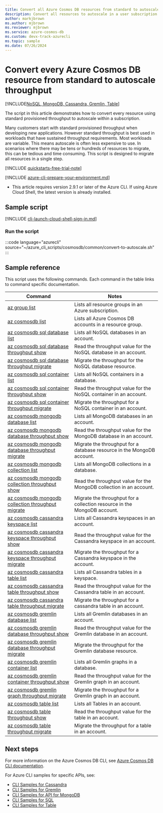 ```yaml
---
title: Convert all Azure Cosmos DB resources from standard to autoscale throughput
description: Convert all resources to autoscale in a user subscription
author: markjbrown
ms.author: mjbrown
ms.reviewer: mjbrown
ms.service: azure-cosmos-db
ms.custom: devx-track-azurecli
ms.topic: sample
ms.date: 07/26/2024
---
```


# Convert every Azure Cosmos DB resource from standard to autoscale throughput

[!INCLUDE[NoSQL, MongoDB, Cassandra, Gremlin, Table](../../../includes/appliesto-nosql-mongodb-cassandra-gremlin-table.md)]

The script in this article demonstrates how to convert every resource using standard provisioned throughput to autoscale within a subscription.

Many customers start with standard provisioned throughput when developing new applications. However standard throughput is best used in workloads that have sustained throughput requirements. Most workloads are variable. This means autoscale is often less expensive to use. In scenarios where there may be tens or hundreds of resources to migrate, this can be tedious and time consuming. This script is designed to migrate all resources in a single step. 


[!INCLUDE [quickstarts-free-trial-note](~/reusable-content/ce-skilling/azure/includes/quickstarts-free-trial-note.md)]

[!INCLUDE [azure-cli-prepare-your-environment.md](~/reusable-content/azure-cli/azure-cli-prepare-your-environment.md)]

- This article requires version 2.9.1 or later of the Azure CLI. If using Azure Cloud Shell, the latest version is already installed.

## Sample script

[!INCLUDE [cli-launch-cloud-shell-sign-in.md](~/reusable-content/ce-skilling/azure/includes/cli-launch-cloud-shell-sign-in.md)]

### Run the script

:::code language="azurecli" source="~/azure_cli_scripts/cosmosdb/common/convert-to-autoscale.sh" :::

## Sample reference

This script uses the following commands. Each command in the table links to command specific documentation.

| Command | Notes |
|---|---|
| [az group list](/cli/azure/group#az-group-list) | Lists all resource groups in an Azure subscription. |
| [az cosmosdb list](/cli/azure/cosmosdb#az-cosmosdb-list) | Lists all Azure Cosmos DB accounts in a resource group. |
| [az cosmosdb sql database list](/cli/azure/cosmosdb#az-cosmosdb-sql-database-list) | Lists all NoSQL databases in an account. |
| [az cosmosdb sql database throughput show](/cli/azure/cosmosdb#az-cosmosdb-sql-database-throughput-show) | Read the throughput value for the NoSQL database in an account. |
| [az cosmosdb sql database throughput migrate](/cli/azure/cosmosdb#az-cosmosdb-sql-database-throughput-migrate) | Migrate the throughput for the NoSQL database resource. |
| [az cosmosdb sql container list](/cli/azure/cosmosdb#az-cosmosdb-sql-container-list) | Lists all NoSQL containers in a database. |
| [az cosmosdb sql container throughput show](/cli/azure/cosmosdb#az-cosmosdb-sql-container-throughput-show) | Read the throughput value for the NoSQL container in an account. |
| [az cosmosdb sql container throughput migrate](/cli/azure/cosmosdb#az-cosmosdb-sql-container-throughput-migrate) | Migrate the throughput for a NoSQL container in an account. |
| [az cosmosdb mongodb database list](/cli/azure/cosmosdb#az-cosmosdb-mongodb-database-list) | Lists all MongoDB databases in an account. |
| [az cosmosdb mongodb database throughput show](/cli/azure/cosmosdb#az-cosmosdb-mongodb-database-throughput-show) | Read the throughput value for the MongoDB database in an account. |
| [az cosmosdb mongodb database throughput migrate](/cli/azure/cosmosdb#az-cosmosdb-mongodb-database-throughput-migrate) | Migrate the throughput for a database resource in the MongoDB account. |
| [az cosmosdb mongodb collection list](/cli/azure/cosmosdb#az-cosmosdb-mongodb-collection-list) | Lists all MongoDB collections in a database. |
| [az cosmosdb mongodb collection throughput show](/cli/azure/cosmosdb#az-cosmosdb-mongodb-collection-throughput-show) | Read the throughput value for the MongoDB collection in an account. |
| [az cosmosdb mongodb collection throughput migrate](/cli/azure/cosmosdb#az-cosmosdb-mongodb-collection-throughput-migrate) | Migrate the throughput for a collection resource in the MongoDB account. |
| [az cosmosdb cassandra keyspace list](/cli/azure/cosmosdb#az-cosmosdb-cassandra-keyspace-list) | Lists all Cassandra keyspaces in an account. |
| [az cosmosdb cassandra keyspace throughput show](/cli/azure/cosmosdb#az-cosmosdb-cassandra-keyspace-throughput-show) | Read the throughput value for the Cassandra keyspace in an account. |
| [az cosmosdb cassandra keyspace throughput migrate](/cli/azure/cosmosdb#az-cosmosdb-cassandra-keyspace-throughput-migrate) | Migrate the throughput for a Cassandra keyspace in the account. |
| [az cosmosdb cassandra table list](/cli/azure/cosmosdb#az-cosmosdb-cassandra-table-list) | Lists all Cassandra tables in a keyspace. |
| [az cosmosdb cassandra table throughput show](/cli/azure/cosmosdb#az-cosmosdb-cassandra-table-throughput-show) | Read the throughput value for the Cassandra table in an account. |
| [az cosmosdb cassandra table throughput migrate](/cli/azure/cosmosdb#az-cosmosdb-cassandra-table-throughput-migrate) | Migrate the throughput for a cassandra table in an account. |
| [az cosmosdb gremlin database list](/cli/azure/cosmosdb#az-cosmosdb-gremlin-database-list) | Lists all Gremlin databases in an account. |
| [az cosmosdb gremlin database throughput show](/cli/azure/cosmosdb#az-cosmosdb-gremlin-database-throughput-show) | Read the throughput value for the Gremlin database in an account. |
| [az cosmosdb gremlin database throughput migrate](/cli/azure/cosmosdb#az-cosmosdb-gremlin-database-throughput-migrate) | Migrate the throughput for the Gremlin database resource. |
| [az cosmosdb gremlin container list](/cli/azure/cosmosdb#az-cosmosdb-gremlin-graph-list) | Lists all Gremlin graphs in a database. |
| [az cosmosdb gremlin container throughput show](/cli/azure/cosmosdb#az-cosmosdb-gremlin-graph-throughput-show) | Read the throughput value for the Gremlin graph in an account. |
| [az cosmosdb gremlin graph throughput migrate](/cli/azure/cosmosdb#az-cosmosdb-gremlin-graph-throughput-migrate) | Migrate the throughput for a Gremlin graph in an account. |
| [az cosmosdb table list](/cli/azure/cosmosdb#az-cosmosdb-table-list) | Lists all Tables in an account. |
| [az cosmosdb table throughput show](/cli/azure/cosmosdb#az-cosmosdb-table-throughput-show) | Read the throughput value for the table in an account. |
| [az cosmosdb table throughput migrate](/cli/azure/cosmosdb#az-cosmosdb-table-throughput-migrate) | Migrate the throughput for a table in an account. |

## Next steps

For more information on the Azure Cosmos DB CLI, see [Azure Cosmos DB CLI documentation](/cli/azure/cosmosdb).

For Azure CLI samples for specific APIs, see:

- [CLI Samples for Cassandra](../../../cassandra/cli-samples.md)
- [CLI Samples for Gremlin](../../../graph/cli-samples.md)
- [CLI Samples for API for MongoDB](../../../mongodb/cli-samples.md)
- [CLI Samples for SQL](../../../sql/cli-samples.md)
- [CLI Samples for Table](../../../table/cli-samples.md)
